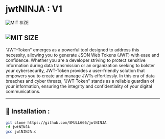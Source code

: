 # jwtNINJA : V1

![MIT SIZE ](https://img.shields.io/badge/size-1.31KB-red)

![MIT SIZE ](https://img.shields.io/badge/language-C-green)
---
<p align="center">

</p>
"JWT-Token" emerges as a powerful tool designed to address this necessity, allowing you to generate JSON Web Tokens (JWT) with ease and confidence. Whether you are a developer striving to protect sensitive information during data transmission or an organization seeking to bolster your cybersecurity, JWT-Token provides a user-friendly solution that empowers you to create and manage JWTs effortlessly. In this era of data breaches and cyber threats, "JWT-Token" stands as a reliable guardian of your information, ensuring the integrity and confidentiality of your digital communications.

---

## 📌 Installation : 
  
  ```sh
  git clone https://github.com/SMULL666/jwtNINJA
  cd jwtNINJA
  gcc jwtNINJA.c

